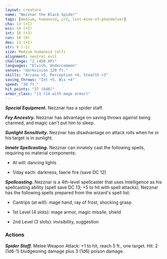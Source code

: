 ```yaml
---
layout: creature
name: "Nezznar the Black Spider"
tags: [medium, humanoid, cr2, lost-mine-of-phandelver]
cha: 13 (+1)
wis: 14 (+2)
int: 16 (+3)
con: 10 (0)
dex: 13 (+1)
str: 9 (-1)
size: Medium humanoid (elf)
alignment: neutral evil
challenge: "2 (450 XP)"
languages: "Elvish, Undercommon"
senses: "darkvision 120 ft."
skills: "Arcana +5, Perception +4, Stealth +3"
saving_throws: "Int +5, Wis +4"
speed: "30 ft."
hit_points: "27 (6d8)"
armor_class: "11 (14 with mage armor)"
---
```


***Special Equipment.*** Nezznar has a spider staff.

***Fey Ancestry.*** Nezznar has advantage on saving throws against being charmed, and magic can't put him to sleep.

***Sunlight Sensitivity.*** Nezznar has disadvantage on attack rolls when he or his target is in sunlight.

***Innate Spellcasting.*** Nezznar can innately cast the following spells, requiring no material components:

* At will: dancing lights

* 1/day each: darkness, faerie fire (save DC 12)

***Spellcasting.*** Nezznar is a 4th-level spellcaster that uses Intelligence as his spellcasting ability (spell save DC 13; +5 to hit with spell attacks). Nezznar has the following spells prepared from the wizard's spell list:

* Cantrips (at will): mage hand, ray of frost, shocking grasp

* 1st Level (4 slots): mage armor, magic missile, shield

* 2nd Level (3 slots): invisibility, suggestion

### Actions

***Spider Staff.*** Melee Weapon Attack: +1 to hit, reach 5 ft., one target. Hit: 2 (1d6-1) bludgeoning damage plus 3 (1d6) poison damage.